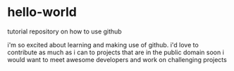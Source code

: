 # hello-world
tutorial repository on how to use github

i'm so excited about learning and making use of github.
i'd love to contribute as much as i can to projects that are in the public domain soon
i would want to meet awesome developers and work on challenging projects
